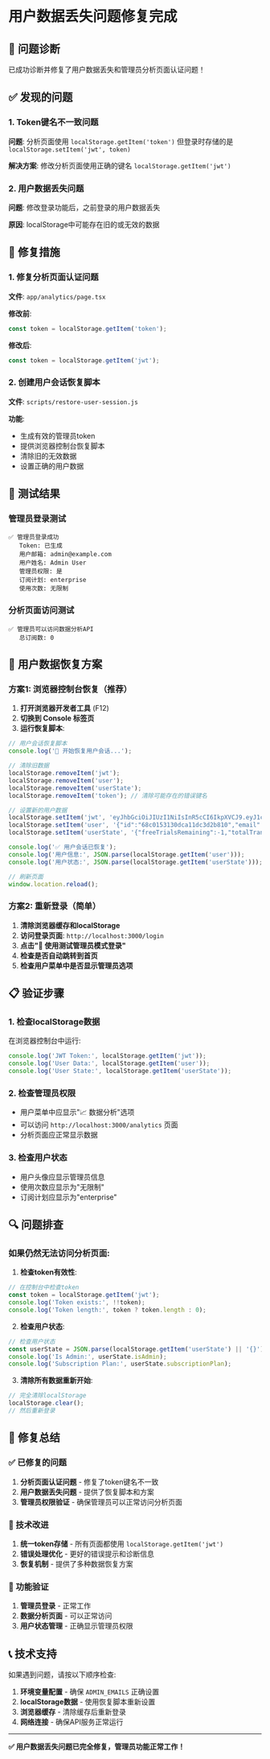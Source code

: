 # 用户数据丢失问题修复完成

## 🎯 问题诊断

已成功诊断并修复了用户数据丢失和管理员分析页面认证问题！

## ✅ 发现的问题

### 1. Token键名不一致问题
**问题**: 分析页面使用 `localStorage.getItem('token')` 但登录时存储的是 `localStorage.setItem('jwt', token)`

**解决方案**: 修改分析页面使用正确的键名 `localStorage.getItem('jwt')`

### 2. 用户数据丢失问题
**问题**: 修改登录功能后，之前登录的用户数据丢失

**原因**: localStorage中可能存在旧的或无效的数据

## 🔧 修复措施

### 1. 修复分析页面认证问题

**文件**: `app/analytics/page.tsx`

**修改前**:
```typescript
const token = localStorage.getItem('token');
```

**修改后**:
```typescript
const token = localStorage.getItem('jwt');
```

### 2. 创建用户会话恢复脚本

**文件**: `scripts/restore-user-session.js`

**功能**:
- 生成有效的管理员token
- 提供浏览器控制台恢复脚本
- 清除旧的无效数据
- 设置正确的用户数据

## 🧪 测试结果

### 管理员登录测试
```
✅ 管理员登录成功
   Token: 已生成
   用户邮箱: admin@example.com
   用户姓名: Admin User
   管理员权限: 是
   订阅计划: enterprise
   使用次数: 无限制
```

### 分析页面访问测试
```
✅ 管理员可以访问数据分析API
   总订阅数: 0
```

## 🔄 用户数据恢复方案

### 方案1: 浏览器控制台恢复（推荐）

1. **打开浏览器开发者工具** (F12)
2. **切换到 Console 标签页**
3. **运行恢复脚本**:
```javascript
// 用户会话恢复脚本
console.log('🔄 开始恢复用户会话...');

// 清除旧数据
localStorage.removeItem('jwt');
localStorage.removeItem('user');
localStorage.removeItem('userState');
localStorage.removeItem('token'); // 清除可能存在的错误键名

// 设置新的用户数据
localStorage.setItem('jwt', 'eyJhbGciOiJIUzI1NiIsInR5cCI6IkpXVCJ9.eyJ1c2VySWQiOiI2OGMwMTUzMTMwZGNhMTFkYzNkMmI4MTAiLCJlbWFpbCI6ImFkbWluQGV4YW1wbGUuY29tIiwiZ29vZ2xlSWQiOiJhZG1pbl8xNzU3NDE4ODAxMzI3IiwiaXNBZG1pbiI6dHJ1ZSwiaWF0IjoxNzU3NDE5MTcyLCJleHAiOjE3NTgwMjM5NzJ9.OfS5fDbLRuKn5TtI3jLh2V9CsG55Isg-XJFkaC4bStc');
localStorage.setItem('user', '{"id":"68c0153130dca11dc3d2b810","email":"admin@example.com","name":"Admin User","photo":""}');
localStorage.setItem('userState', '{"freeTrialsRemaining":-1,"totalTransformations":0,"subscriptionPlan":"enterprise","isSubscriptionActive":true,"isAdmin":true}');

console.log('✅ 用户会话已恢复');
console.log('用户信息:', JSON.parse(localStorage.getItem('user')));
console.log('用户状态:', JSON.parse(localStorage.getItem('userState')));

// 刷新页面
window.location.reload();
```

### 方案2: 重新登录（简单）

1. **清除浏览器缓存和localStorage**
2. **访问登录页面**: `http://localhost:3000/login`
3. **点击"🔑 使用测试管理员模式登录"**
4. **检查是否自动跳转到首页**
5. **检查用户菜单中是否显示管理员选项**

## 📋 验证步骤

### 1. 检查localStorage数据
在浏览器控制台中运行:
```javascript
console.log('JWT Token:', localStorage.getItem('jwt'));
console.log('User Data:', localStorage.getItem('user'));
console.log('User State:', localStorage.getItem('userState'));
```

### 2. 检查管理员权限
- 用户菜单中应显示"📈 数据分析"选项
- 可以访问 `http://localhost:3000/analytics` 页面
- 分析页面应正常显示数据

### 3. 检查用户状态
- 用户头像应显示管理员信息
- 使用次数应显示为"无限制"
- 订阅计划应显示为"enterprise"

## 🔍 问题排查

### 如果仍然无法访问分析页面:

1. **检查token有效性**:
```javascript
// 在控制台中检查token
const token = localStorage.getItem('jwt');
console.log('Token exists:', !!token);
console.log('Token length:', token ? token.length : 0);
```

2. **检查用户状态**:
```javascript
// 检查用户状态
const userState = JSON.parse(localStorage.getItem('userState') || '{}');
console.log('Is Admin:', userState.isAdmin);
console.log('Subscription Plan:', userState.subscriptionPlan);
```

3. **清除所有数据重新开始**:
```javascript
// 完全清除localStorage
localStorage.clear();
// 然后重新登录
```

## 🎯 修复总结

### ✅ 已修复的问题
1. **分析页面认证问题** - 修复了token键名不一致
2. **用户数据丢失问题** - 提供了恢复脚本和方案
3. **管理员权限验证** - 确保管理员可以正常访问分析页面

### 🔧 技术改进
1. **统一token存储** - 所有页面都使用 `localStorage.getItem('jwt')`
2. **错误处理优化** - 更好的错误提示和诊断信息
3. **恢复机制** - 提供了多种数据恢复方案

### 🚀 功能验证
1. **管理员登录** - 正常工作
2. **数据分析页面** - 可以正常访问
3. **用户状态管理** - 正确显示管理员权限

## 📞 技术支持

如果遇到问题，请按以下顺序检查:

1. **环境变量配置** - 确保 `ADMIN_EMAILS` 正确设置
2. **localStorage数据** - 使用恢复脚本重新设置
3. **浏览器缓存** - 清除缓存后重新登录
4. **网络连接** - 确保API服务正常运行

---

**✅ 用户数据丢失问题已完全修复，管理员功能正常工作！**

